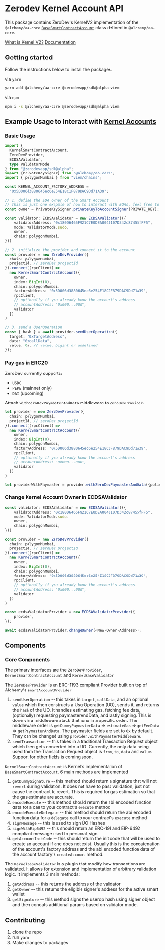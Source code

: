 # Zerodev Kernel Account API
This package contains ZeroDev's KernelV2 implementation of the `@alchemy/aa-core` [`BaseSmartContractAccount`](https://github.com/alchemyplatform/aa-sdk/blob/main/packages/core/src/account/base.ts) class defined in `@alchemy/aa-core`. 

[What is Kernel V2?](https://docs.zerodev.app/blog/kernel-v2-and-the-lessons-we-learned)
[Documentation](https://docs.zerodev.app/use-wallets/overview)

## Getting started

Follow the instructions below to install the packages.

via `yarn`

```bash
yarn add @alchemy/aa-core @zerodevapp/sdk@alpha viem
```

via `npm`

```bash
npm i -s @alchemy/aa-core @zerodevapp/sdk@alpha viem
```

## Example Usage to Interact with [Kernel Accounts](https://github.com/zerodevapp/kernel/blob/main/src/Kernel.sol)


### Basic Usage

```ts
import {
  KernelSmartContractAccount,
  ZeroDevProvider,
  ECDSAValidator,
  type ValidatorMode 
} from "@zerodevapp/sdk@alpha";
import {PrivateKeySigner} from "@alchemy/aa-core";
import { polygonMumbai } from "viem/chains";

const KERNEL_ACCOUNT_FACTORY_ADDRESS =
  "0x5D006d3880645ec6e254E18C1F879DAC9Dd71A39";

// 1. define the EOA owner of the Smart Account
// This is just one exapmle of how to interact with EOAs, feel free to use any other interface
const owner = PrivateKeySigner.privateKeyToAccountSigner(PRIVATE_KEY);

const validator: ECDSAValidator = new ECDSAValidator(({
    validatorAddress: "0x180D6465F921C7E0DEA0040107D342c87455fFF5",
    mode: ValidatorMode.sudo,
    owner,
    chain: polygonMumbai,
}))

// 2. initialize the provider and connect it to the account
const provider = new ZeroDevProvider({ 
  chain: polygonMumbai,
  projectId, // zeroDev projectId
}).connect((rpcClient) =>
  new KernelSmartContractAccount({
    owner,
    index: BigInt(0),  
    chain: polygonMumbai,
    factoryAddress: "0x5D006d3880645ec6e254E18C1F879DAC9Dd71A39",
    rpcClient,
    // optionally if you already know the account's address
    // accountAddress: "0x000...000",
    validator
  })
)

// 3. send a UserOperation
const { hash } = await provider.sendUserOperation({
  target: "0xTargetAddress",
  data: "0xcallData",
  value: 0n, // value: bigint or undefined
});
```

### Pay gas in ERC20

ZeroDev currently supports:
  - `USDC` 
  - `PEPE` (mainnet only)
  - `DAI` (upcoming)

Attach `withZeroDevPaymasterAndData` middleware to `ZeroDevProvider`.

```ts
let provider = new ZeroDevProvider({ 
  chain: polygonMumbai,
  projectId, // zeroDev projectId
}).connect((rpcClient) =>
  new KernelSmartContractAccount({
    owner,
    index: BigInt(0),  
    chain: polygonMumbai,
    factoryAddress: "0x5D006d3880645ec6e254E18C1F879DAC9Dd71A39",
    rpcClient,
    // optionally if you already know the account's address
    // accountAddress: "0x000...000",
    validator
  })
)

let providerWithPaymaster = provider.withZeroDevPaymasterAndData({policy: "TOKEN_PAYMASTER", gasToken: "TEST_ERC20"});
```

### Change Kernel Account Owner in ECDSAValidator

```ts
const validator: ECDSAValidator = new ECDSAValidator(({
    validatorAddress: "0x180D6465F921C7E0DEA0040107D342c87455fFF5",
    mode: ValidatorMode.sudo,
    owner,
    chain: polygonMumbai,
}))

const provider = new ZeroDevProvider({ 
  chain: polygonMumbai,
  projectId, // zeroDev projectId
}).connect((rpcClient) =>
  new KernelSmartContractAccount({
    owner,
    index: BigInt(0),  
    chain: polygonMumbai,
    factoryAddress: "0x5D006d3880645ec6e254E18C1F879DAC9Dd71A39",
    rpcClient,
    // optionally if you already know the account's address
    // accountAddress: "0x000...000",
    validator
  })
)

const ecdsaValidatorProvider = new ECDSAValidatorProvider({
    provider,
});

await ecdsaValidatorProvider.changeOwner(<New-Owner-Address>);
```


## Components

### Core Components

The primary interfaces are the `ZeroDevProvider`, `KernelSmartContractAccount` and `KernelBaseValidator`

The `ZeroDevProvider` is an ERC-1193 compliant Provider built on top of Alchemy's `SmartAccountProvider`
1. `sendUserOperation` -- this takes in `target`, `callData`, and an optional `value` which then constructs a UserOperation (UO), sends it, and returns the `hash` of the UO. It handles estimating gas, fetching fee data, (optionally) requesting paymasterAndData, and lastly signing. This is done via a middleware stack that runs in a specific order. The middleware order is `getDummyPaymasterData` => `estimateGas` => `getFeeData` => `getPaymasterAndData`. The paymaster fields are set to `0x` by default. They can be changed using `provider.withPaymasterMiddleware`.
2. `sendTransaction` -- this takes in a traditional Transaction Request object which then gets converted into a UO. Currently, the only data being used from the Transaction Request object is `from`, `to`, `data` and `value`. Support for other fields is coming soon.

`KernelSmartContractAccount` is Kernel's implementation of `BaseSmartContractAccount`. 6 main methods are implemented
1. `getDummySignature` -- this method should return a signature that will not `revert` during validation. It does not have to pass validation, just not cause the contract to revert. This is required for gas estimation so that the gas estimate are accurate.
2. `encodeExecute` -- this method should return the abi encoded function data for a call to your contract's `execute` method
3. `encodeExecuteDelegate` -- this method should return the abi encoded function data for a `delegate` call to your contract's `execute` method
4. `signMessage` -- this is used to sign UO Hashes
5. `signWithEip6492` -- this should return an ERC-191 and EIP-6492 compliant message used to personal_sign
6. `getAccountInitCode` -- this should return the init code that will be used to create an account if one does not exist. Usually this is the concatenation of the account's factory address and the abi encoded function data of the account factory's `createAccount` method.

The `KernelBaseValidator` is a plugin that modify how transactions are validated. It allows for extension and implementation of arbitrary validation logic. It implements 3 main methods:
1. `getAddress` -- this returns the address of the validator
2. `getOwner` -- this returns the eligible signer's address for the active smart wallet
3. `getSignature` -- this method signs the userop hash using signer object and then concats additional params based on validator mode.

## Contributing

1. clone the repo
2. run `yarn`
3. Make changes to packages

